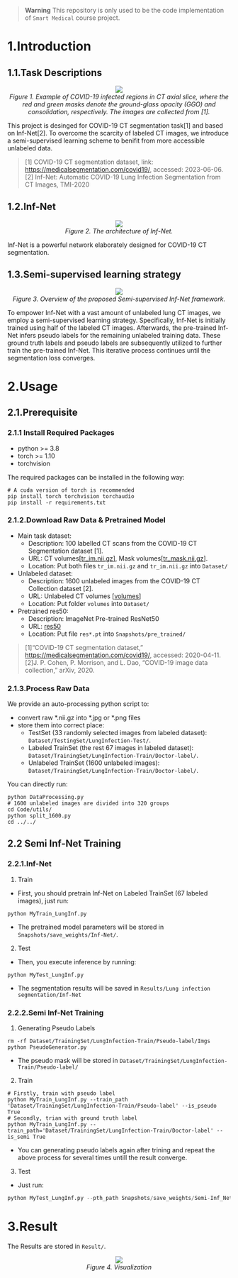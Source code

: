 > **Warning**
> This repository is only used to be the code implementation of `Smart Medical` course project.

# 1.Introduction
## 1.1.Task Descriptions
<p align="center">
    <img src="Imgs/COVID'19-Infection.png"/> <br />
    <em> 
    Figure 1. Example of COVID-19 infected regions in CT axial slice, where the red and green masks denote the 
    ground-glass opacity (GGO) and consolidation, respectively. The images are collected from [1].
    </em>
</p>
This project is desinged for COVID-19 CT segmentation task[1] and based on Inf-Net[2]. To overcome the scarcity of labeled CT images, we introduce a semi-supervised learning scheme to benifit from more accessible unlabeled data.

> [1] COVID-19 CT segmentation dataset, link: https://medicalsegmentation.com/covid19/, accessed: 2023-06-06.
> [2] Inf-Net: Automatic COVID-19 Lung Infection Segmentation from CT Images, TMI-2020

## 1.2.Inf-Net
<p align="center">
    <img src="Imgs/Inf-Net.png"/> <br />
    <em> 
    Figure 2. The architecture of Inf-Net.
    </em>
</p>
Inf-Net is a powerful network elaborately designed for COVID-19 CT segmentation.

## 1.3.Semi-supervised learning strategy
<p align="center">
    <img src="Imgs/Semi-InfNet.png"/> <br />
    <em> 
    Figure 3. Overview of the proposed Semi-supervised Inf-Net framework.
    </em>
</p>

To empower Inf-Net with a vast amount of unlabeled lung CT images, we employ a semi-supervised learning strategy. Specifically, Inf-Net is initially trained using half of the labeled CT images. Afterwards, the pre-trained Inf-Net infers pseudo labels for the remaining unlabeled training data. These ground truth labels and pseudo labels are subsequently utilized to further train the pre-trained Inf-Net. This iterative process continues until the segmentation loss converges.

# 2.Usage
## 2.1.Prerequisite
### 2.1.1 Install Required Packages
+ python >= 3.8
+ torch >= 1.10
+ torchvision

The required packages can be installed in the following way:
```shell
# A cuda version of torch is recommended
pip install torch torchvision torchaudio
pip install -r requirements.txt
```

### 2.1.2.Download Raw Data & Pretrained Model
+ Main task dataset:
  + Description: 100 labelled CT scans from the COVID-19 CT Segmentation dataset [1].
  + URL: CT volumes[[tr_im.nii.gz](https://drive.google.com/file/d/1SJoMelgRqb0EuqlTuq6dxBWf2j9Kno8S/view?usp=sharing)], Mask volumes[[tr_mask.nii.gz](https://drive.google.com/open?id=1MEqpbpwXjrLrH42DqDygWeSkDq0bi92f)].
  + Location: Put both files `tr_im.nii.gz` and `tr_im.nii.gz` into `Dataset/`
+ Unlabeled dataset:
  + Description: 1600 unlabeled images from the COVID-19 CT Collection dataset [2].
  + URL: Unlabeled CT volumes [[volumes](https://academictorrents.com/details/136ffddd0959108becb2b3a86630bec049fcb0ff)]
  + Location: Put folder `volumes` into `Dataset/`
+ Pretrained res50:
  + Description: ImageNet Pre-trained ResNet50
  + URL: [res50](https://shanghuagao.oss-cn-beijing.aliyuncs.com/res2net/res2net50_v1b_26w_4s-3cf99910.pth)
  + Location: Put file `res*.pt` into `Snapshots/pre_trained/`
> [1]“COVID-19 CT segmentation dataset,” https://medicalsegmentation.com/covid19/, accessed: 2020-04-11.
> [2]J. P. Cohen, P. Morrison, and L. Dao, “COVID-19 image data collection,” arXiv, 2020.

### 2.1.3.Process Raw Data
We provide an auto-processing python script to:
+ convert raw *.nii.gz into *.jpg or *.png files
+ store them into correct place:
  + TestSet (33 randomly selected images from labeled dataset): `Dataset/TestingSet/LungInfection-Test/`.
  + Labeled TrainSet (the rest 67 images in labeled dataset): `Dataset/TrainingSet/LungInfection-Train/Doctor-label/`.
  + Unlabeled TrainSet (1600 unlabeled images): `Dataset/TrainingSet/LungInfection-Train/Doctor-label/`.


You can directly run:
```shell
python DataProcessing.py
# 1600 unlabeled images are divided into 320 groups
cd Code/utils/
python split_1600.py
cd ../../
```

## 2.2 Semi Inf-Net Training
### 2.2.1.Inf-Net
1. Train
  + First, you should pretrain Inf-Net on Labeled TrainSet (67 labeled images), just run:
  ```shell
  python MyTrain_LungInf.py
  ```
  + The pretrained model parameters will be stored in `Snapshots/save_weights/Inf-Net/`.

2. Test

  + Then, you execute inference by running:
  ```shell
  python MyTest_LungInf.py
  ```
  + The segmentation results will be saved in `Results/Lung infection segmentation/Inf-Net`


### 2.2.2.Semi Inf-Net Training
1. Generating Pseudo Labels
  ```shell
  rm -rf Dataset/TrainingSet/LungInfection-Train/Pseudo-label/Imgs
  python PseudoGenerator.py
  ```
  + The pseudo mask will be stored in `Dataset/TrainingSet/LungInfection-Train/Pseudo-label/`

2. Train
  ```shell
  # Firstly, train with pseudo label
  python MyTrain_LungInf.py --train_path 'Dataset/TrainingSet/LungInfection-Train/Pseudo-label' --is_pseudo True
  # Secondly, trian with ground truth label
  python MyTrain_LungInf.py --train_path='Dataset/TrainingSet/LungInfection-Train/Doctor-label' --is_semi True
  ```
+ You can generating pseudo labels again after trining and repeat the above process for several times untill the result converge.

3. Test
+ Just run:
```python
python MyTest_LungInf.py --pth_path Snapshots/save_weights/Semi-Inf_Net/Semi-Inf-Net-100.pth --save_path Results/Lung infection segmentation/Semi-Inf-Net
```

# 3.Result
The Results are stored in `Result/`.
<p align="center">
    <img src="Imgs/InfectionSeg.png"/> <br />
    <em> 
    Figure 4. Visualization
    </em>
</p>